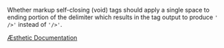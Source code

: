 Whether markup self-closing (void) tags should apply a single space to ending portion of the delimiter which  results in the tag output to produce `' />'` instead of `'/>'`.

[Æsthetic Documentation](https://æsthetic.dev/rules/markup/selfCloseSpace/)
